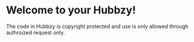 # Welcome to your Hubbzy!
The code in Hubbzy is copyright protected and use is only allowed through authroized request only.
